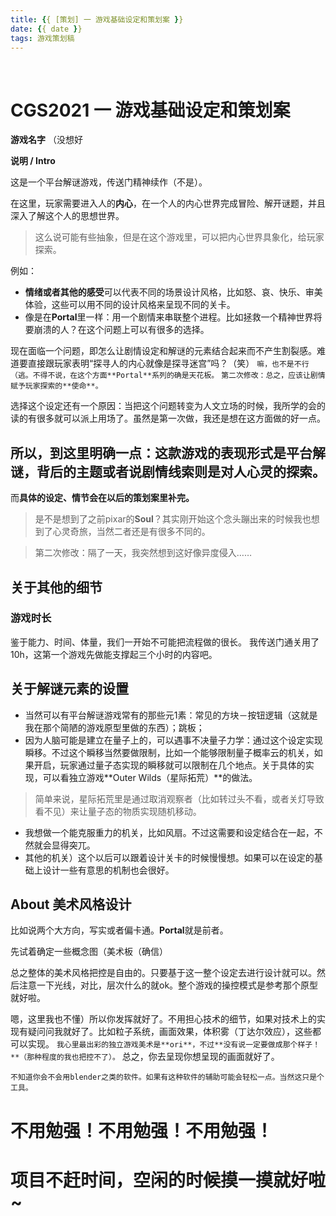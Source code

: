 ```yaml
---
title: {{ [策划] 一 游戏基础设定和策划案 }}
date: {{ date }}
tags: 游戏策划稿
---
```

​
# CGS2021 一 游戏基础设定和策划案

**游戏名字**
（没想好​

**说明 / Intro**

这是一个平台解谜游戏，传送门精神续作（不是）。

在这里，玩家需要进入人的**内心**，在一个人的内心世界完成冒险、解开谜题，并且深入了解这个人的思想世界。

>这么说可能有些抽象，但是在这个游戏里，可以把内心世界具象化，给玩家探索。

例如：
- **情绪或者其他的感受**可以代表不同的场景设计风格，比如怒、哀、快乐、审美体验，这些可以用不同的设计风格来呈现不同的关卡。
- 像是在**Portal**里一样：用一个剧情来串联整个进程。比如拯救一个精神世界将要崩溃的人？在这个问题上可以有很多的选择。

现在面临一个问题，即怎么让剧情设定和解谜的元素结合起来而不产生割裂感。难道要直接跟玩家表明“探寻人的内心就像是探寻迷宫”吗？（笑）
`嘛，也不是不行（逃。不得不说，在这个方面**Portal**系列的确是天花板。`
`第二次修改：总之，应该让剧情赋予玩家探索的**使命**。`

选择这个设定还有一个原因：当把这个问题转变为人文立场的时候，我所学的会的读的有很多就可以派上用场了。虽然是第一次做，我还是想在这方面做的好一点。

## 所以，到这里明确一点：这款游戏的表现形式是平台解谜，背后的主题或者说剧情线索则是对人心灵的探索。

而**具体的设定、情节会在以后的策划案里补完。**
>是不是想到了之前pixar的**Soul**？其实刚开始这个念头蹦出来的时候我也想到了心灵奇旅，当然二者还是有很多不同的。

> 第二次修改：隔了一天，我突然想到这好像异度侵入……

## 关于其他的细节
### 游戏时长
鉴于能力、时间、体量，我们一开始不可能把流程做的很长。
我传送门通关用了10h，这第一个游戏先做能支撑起三个小时的内容吧。

## 关于解谜元素的设置
- 当然可以有平台解谜游戏常有的那些元1素：常见的方块－按钮逻辑（这就是我在那个简陋的游戏原型里做的东西）；跳板；
- 因为人脑可能是建立在量子上的，可以遇事不决量子力学：通过这个设定实现瞬移。不过这个瞬移当然要做限制，比如一个能够限制量子概率云的机关，如果开启，玩家通过量子态实现的瞬移就可以限制在几个地点。关于具体的实现，可以看独立游戏**Outer Wilds（星际拓荒）**的做法。
> 简单来说，星际拓荒里是通过取消观察者（比如转过头不看，或者关灯导致看不见）来让量子态的物质实现随机移动。
- 我想做一个能克服重力的机关，比如风扇。不过这需要和设定结合在一起，不然就会显得突兀。
- 其他的机关）这个以后可以跟着设计关卡的时候慢慢想。如果可以在设定的基础上设计一些有意思的机制也会很好。

## About 美术风格设计
比如说两个大方向，写实或者偏卡通。**Portal**就是前者。

先试着确定一些概念图（美术板（确信）

总之整体的美术风格把控是自由的。只要基于这一整个设定去进行设计就可以。然后注意一下光线，对比，层次什么的就ok。整个游戏的操控模式是参考那个原型就好啦。

嗯，这里我也不懂）所以你发挥就好了。不用担心技术的细节，如果对技术上的实现有疑问问我就好了。比如粒子系统，画面效果，体积雾（丁达尔效应），这些都可以实现。
`我心里最出彩的独立游戏美术是**ori**，不过**没有说一定要做成那个样子！**（那种程度的我也把控不了）。`
总之，你去呈现你想呈现的画面就好了。

`不知道你会不会用blender之类的软件。如果有这种软件的辅助可能会轻松一点。当然这只是个工具。`
# 不用勉强！不用勉强！不用勉强！
# 项目不赶时间，空闲的时候摸一摸就好啦~